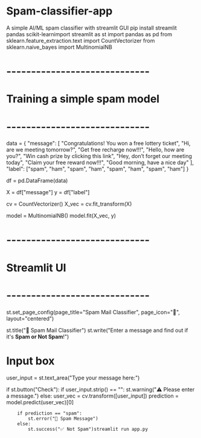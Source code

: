 # Spam-classifier-app
A simple AI/ML spam classifier with streamlit GUI
pip install streamlit pandas scikit-learnimport streamlit as st
import pandas as pd
from sklearn.feature_extraction.text import CountVectorizer
from sklearn.naive_bayes import MultinomialNB

# -----------------------------
# Training a simple spam model
# -----------------------------
data = {
    "message": [
        "Congratulations! You won a free lottery ticket",
        "Hi, are we meeting tomorrow?",
        "Get free recharge now!!!",
        "Hello, how are you?",
        "Win cash prize by clicking this link",
        "Hey, don’t forget our meeting today",
        "Claim your free reward now!!!",
        "Good morning, have a nice day"
    ],
    "label": ["spam", "ham", "spam", "ham", "spam", "ham", "spam", "ham"]
}

df = pd.DataFrame(data)

X = df["message"]
y = df["label"]

cv = CountVectorizer()
X_vec = cv.fit_transform(X)

model = MultinomialNB()
model.fit(X_vec, y)

# -----------------------------
# Streamlit UI
# -----------------------------
st.set_page_config(page_title="Spam Mail Classifier", page_icon="📩", layout="centered")

st.title("📩 Spam Mail Classifier")
st.write("Enter a message and find out if it's **Spam or Not Spam**!")

# Input box
user_input = st.text_area("Type your message here:")

if st.button("Check"):
    if user_input.strip() == "":
        st.warning("⚠️ Please enter a message.")
    else:
        user_vec = cv.transform([user_input])
        prediction = model.predict(user_vec)[0]
        
        if prediction == "spam":
            st.error("🚨 Spam Message")
        else:
            st.success("✅ Not Spam")streamlit run app.py
